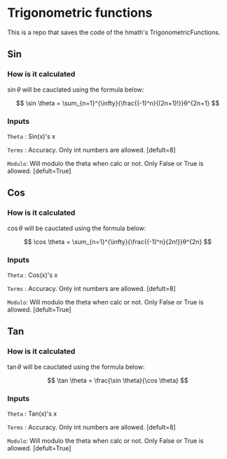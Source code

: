 # Trigonometric functions

This is a repo that saves the code of the hmath's TrigonometricFunctions.

## Sin

### How is it calculated

$` \sin \theta `$ will be cauclated using the formula below:

$$ \sin \theta = \sum_{n=1}^{\infty}{\frac{(-1)^n}{(2n+1)!}}θ^{2n+1} $$

### Inputs

`Theta` : Sin(x)'s x

`Terms` : Accuracy. Only int numbers are allowed. [defult=8]

`Modulo`: Will modulo the theta when calc or not. Only False or True is allowed. [defult=True]

## Cos

### How is it calculated

$` \cos \theta `$ will be cauclated using the formula below:

$$ \cos \theta = \sum_{n=1}^{\infty}{\frac{(-1)^n}{2n!}}θ^{2n} $$

### Inputs

`Theta` : Cos(x)'s x

`Terms` : Accuracy. Only int numbers are allowed. [defult=8]

`Modulo`: Will modulo the theta when calc or not. Only False or True is allowed. [defult=True]


## Tan

### How is it calculated

$` \tan \theta `$ will be cauclated using the formula below:

$$ \tan \theta = \frac{\sin \theta}{\cos \theta} $$

### Inputs

`Theta` : Tan(x)'s x

`Terms` : Accuracy. Only int numbers are allowed. [defult=8]

`Modulo`: Will modulo the theta when calc or not. Only False or True is allowed. [defult=True]
